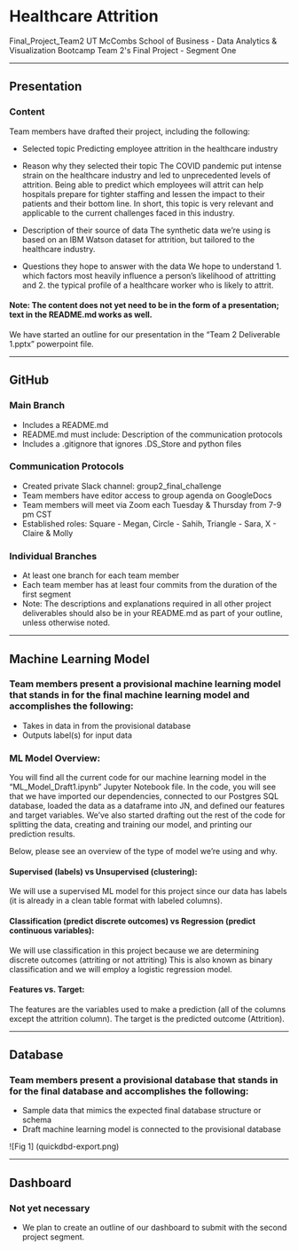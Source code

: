 # Healthcare Attrition
Final_Project_Team2 
UT McCombs School of Business - Data Analytics & Visualization Bootcamp
Team 2's Final Project - Segment One

- - - - 

## Presentation
### Content
Team members have drafted their project, including the following:
- Selected topic 
Predicting employee attrition in the healthcare industry

- Reason why they selected their topic 
The COVID pandemic put intense strain on the healthcare industry and led to unprecedented levels of attrition. Being able to predict which employees will attrit can help hospitals prepare for tighter staffing and lessen the impact to their patients and their bottom line. In short, this topic is very relevant and applicable to the current challenges faced in this industry.

- Description of their source of data 
The synthetic data we’re using is based on an IBM Watson dataset for attrition, but tailored to the healthcare industry.

- Questions they hope to answer with the data
We hope to understand 1. which factors most heavily influence a person’s likelihood of attritting and 2. the typical profile of a healthcare worker who is likely to attrit.

#### Note: The content does not yet need to be in the form of a presentation; text in the README.md works as well.

We have started an outline for our presentation in the “Team 2 Deliverable 1.pptx” powerpoint file. 

- - - - 

## GitHub
### Main Branch 
- Includes a README.md 
- README.md must include: Description of the communication protocols 
- Includes a .gitignore that ignores .DS_Store and python files

### Communication Protocols
- Created private Slack channel: group2_final_challenge
- Team members have editor access to group agenda on GoogleDocs
- Team members will meet via Zoom each Tuesday & Thursday from 7-9 pm CST
- Established roles: Square - Megan, Circle - Sahih, Triangle - Sara, X - Claire & Molly

### Individual Branches 
- At least one branch for each team member 
- Each team member has at least four commits from the duration of the first segment 
- Note: The descriptions and explanations required in all other project deliverables should also be in your README.md as part of your outline, unless otherwise noted.

- - - - 

## Machine Learning Model
### Team members present a provisional machine learning model that stands in for the final machine learning model and accomplishes the following:
- Takes in data in from the provisional database 
- Outputs label(s) for input data

### ML Model Overview:

You will find all the current code for our machine learning model in the “ML_Model_Draft1.ipynb” Jupyter Notebook file. In the code, you will see that we have imported our dependencies, connected to our Postgres SQL database, loaded the data as a dataframe into JN, and defined our features and target variables. We’ve also started drafting out the rest of the code for splitting the data, creating and training our model, and printing our prediction results.  

Below, please see an overview of the type of model we’re using and why. 

#### Supervised (labels) vs Unsupervised (clustering): 
We will use a supervised ML model for this project since our data has labels (it is already in a clean table format with labeled columns).

#### Classification (predict discrete outcomes) vs Regression (predict continuous variables):
We will use classification in this project because we are determining discrete outcomes (attriting or not attriting) This is also known as binary classification and we will employ a logistic regression model.

#### Features vs. Target: 
The features are the variables used to make a prediction (all of the columns except the attrition column). The target is the predicted outcome (Attrition).

- - - - 

## Database
### Team members present a provisional database that stands in for the final database and accomplishes the following:
- Sample data that mimics the expected final database structure or schema
- Draft machine learning model is connected to the provisional database

![Fig 1] (quickdbd-export.png)

- - - - 

## Dashboard
### Not yet necessary
- We plan to create an outline of our dashboard to submit with the second project segment.
